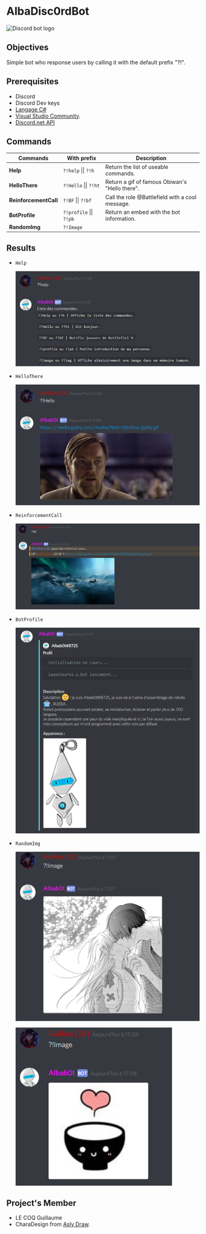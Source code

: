 # AlbaDisc0rdBot
![Discord bot logo](https://fiverr-res.cloudinary.com/images/t_main1,q_auto,f_auto/gigs/107575377/original/34ca93755e2c88b7a11f7399344e5a64d24308cd/make-a-custom-discord-bot-for-you.jpg)

## Objectives

Simple bot who response users by calling it with the default prefix "?!".

## Prerequisites

* Discord
* Discord Dev keys
* [Langage C#](https://docs.microsoft.com/fr-fr/dotnet/csharp/programming-guide/)
* [Visual Studio Community](https://visualstudio.microsoft.com/fr/vs/community/).
* [Discord.net API](https://github.com/discord-net/Discord.Net)

## Commands

| Commands              | With prefix             | Description                                     |
| --------------------- | ----------------------- | ----------------------------------------------- |
| **Help**              | `?!help` \|\| `?!h`     | Return the list of useable commands.            |
| **HelloThere**        | `?!Hello` \|\| `?!ht`   | Return a gif of famous Obiwan's "Hello there".  |
| **ReinforcementCall** | `?!BF` \|\| `?!bf`      | Call the role @Battlefield with a cool message. |
| **BotProfile**        | `?!profile` \|\| `?!pb` | Return an embed with the bot information.       |
| **RandomImg**         | `?!Image` || `?!img`    | Return an randomly an image.                    |

## Results

* `Help`

  ![Help Example](https://github.com/Ewillian/AlbaDisc0rdBot/blob/master/AlbaBotDiscord/Image/Help.png?raw=true)

* `HelloThere`

  ![Hello Example](https://github.com/Ewillian/AlbaDisc0rdBot/blob/master/AlbaBotDiscord/Image/Hello.png?raw=true)

* `ReinforcementCall`

  ![BF Example](https://github.com/Ewillian/AlbaDisc0rdBot/blob/master/AlbaBotDiscord/Image/BF.png?raw=true)

* `BotProfile`

  ![Bot Profile Example](https://github.com/Ewillian/AlbaDisc0rdBot/blob/master/AlbaBotDiscord/Image/profile.png?raw=true)

* `RandomImg`

  ![Image1 Example](https://github.com/Ewillian/AlbaDisc0rdBot/blob/master/AlbaBotDiscord/Image/image1.png?raw=true)
  

  ![Image2 Example](https://github.com/Ewillian/AlbaDisc0rdBot/blob/master/AlbaBotDiscord/Image/image2.png?raw=true)

## Project's Member

* LE COQ Guillaume
* CharaDesign from [Asly Draw](https://www.instagram.com/aslydraw/?hl=fr).

